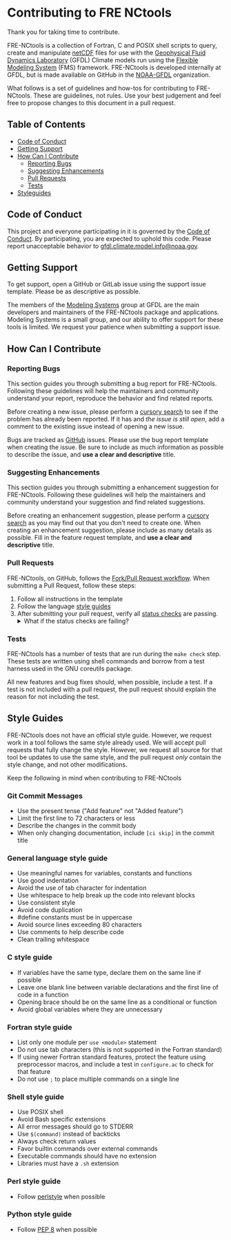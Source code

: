 # Contributing to FRE NCtools

Thank you for taking time to contribute.

FRE-NCtools is a collection of Fortran, C and POSIX shell scripts to query,
create and manipulate [netCDF](https://www.unidata.ucar.edu/software/netcdf/)
files for use with the [Geophysical Fluid Dynamics Laboratory](https://www.gfdl.noaa.gov)
(GFDL) Climate models run using the [Flexible Modeling System](https://www.gfdl.noaa.gov/fms)
(FMS) framework.  FRE-NCtools is developed internally at GFDL, but is made
available on GitHub in the [NOAA-GFDL](https://github.com/NOAA-GFDL)
organization.

What follows is a set of guidelines and how-tos for contributing to
FRE-NCtools. These are guidelines, not rules.  Use your best judgement
and feel free to propose changes to this document in a pull request.

## Table of Contents

* [Code of Conduct](#code-of-conduct)
* [Getting Support](#getting-support)
* [How Can I Contribute](#how-can-i-contribute)
  * [Reporting Bugs](#reporting-bugs)
  * [Suggesting Enhancements](#suggesting-enhancements)
  * [Pull Requests](#pull-requests)
  * [Tests](#tests)
* [Styleguides](#styleguides)

## Code of Conduct

This project and everyone participating in it is governed by the [Code
of Conduct](CODE_OF_CONDUCT.md). By participating, you are expected to
uphold this code. Please report unacceptable behavior to
[gfdl.climate.model.info@noaa.gov](mailto:gfdl.climate.model.info@noaa.gov).

## Getting Support

To get support, open a GitHub or GitLab issue using the support issue
template. Please be as descriptive as possible.

The members of the [Modeling
Systems](https://www.gfdl.noaa.gov/modeling-systems) group at GFDL are
the main developers and maintainers of the FRE-NCtools package and
applications.  Modeling Systems is a small group, and our ability to
offer support for these tools is limited.  We request your patience
when submitting a support issue.

## How Can I Contribute

### Reporting Bugs

This section guides you through submitting a bug report for
FRE-NCtools. Following these guidelines will help the maintainers and
community understand your report, reproduce the behavior and find
related reports.

Before creating a new issue, please perform a [cursory
search](https://github.com/search?q=+is%3Aissue+repo%3ANOAA-GFDL%2FFRE-NCtools&type=issue)
to see if the problem has already been reported.  If it has and *the
issue is still open*, add a comment to the existing issue instead of
opening a new issue.

Bugs are tracked as
[GitHub](https://help.github.com/en/articles/about-issues) issues.
Please use the bug report template when creating the issue.  Be sure
to include as much information as possible to describe the issue, and
**use a clear and descriptive** title.

### Suggesting Enhancements

This section guides you through submitting a enhancement suggestion
for FRE-NCtools. Following these guidelines will help the maintainers
and community understand your suggestion and find related suggestions.

Before creating an enhancement suggestion, please perform a [cursory
search](https://github.com/search?q=+is%3Aissue+repo%3ANOAA-GFDL%2FFRE-NCtools&type=issue)
as you may find out that you don't need to create one.  When creating
an enhancement suggestion, please include as many details as possible.
Fill in the feature request template, and **use a clear and
descriptive** title.

### Pull Requests

FRE-NCtools, on GitHub, follows the [Fork/Pull Request
workflow](https://guides.github.com/activities/forking/).  When
submitting a Pull Request, follow these steps:

1. Follow all instructions in the template
1. Follow the language [style guides](#style-guides)
1. After submitting your pull request, verify all [status
   checks](https://help.github.com/articles/about-status-checks/) are
   passing.
   <details>
      <summary>What if the status checks are failing?</summary>
      If a status check is failing, and you believe it is unrelated to
      your change, please leave a comment on the pull request why you
      believe the failure is unrelated.  A maintainer will re-run the
      status check.
   </details>

### Tests

FRE-NCtools has a number of tests that are run during the `make check`
step.  These tests are written using shell commands and borrow from a
test harness used in the GNU coreutils package.

All new features and bug fixes should, when possible, include a test.
If a test is not included with a pull request, the pull request should
explain the reason for not including the test.

## Style Guides

FRE-NCtools does not have an official style guide.  However, we
request work in a tool follows the same style already used.  We will
accept pull requests that fully change the style.  However, we request
all source for that tool be updates to use the same style, and the
pull request *only* contain the style change, and not other
modifications.

Keep the following in mind when contributing to FRE-NCtools

### Git Commit Messages

* Use the present tense ("Add feature" not "Added feature")
* Limit the first line to 72 characters or less
* Describe the changes in the commit body
* When only changing documentation, include `[ci skip]` in the commit title

### General language style guide

* Use meaningful names for variables, constants and functions
* Use good indentation
* Avoid the use of tab character for indentation
* Use whitespace to help break up the code into relevant blocks
* Use consistent style
* Avoid code duplication
* #define constants must be in uppercase
* Avoid source lines exceeding 80 characters
* Use comments to help describe code
* Clean trailing whitespace

### C style guide

* If variables have the same type, declare them on the same line if
  possible
* Leave one blank line between variable declarations and the first
  line of code in a function
* Opening brace should be on the same line as a conditional or
  function
* Avoid global variables where they are unnecessary

### Fortran style guide

* List only one module per `use <module>` statement
* Do not use tab characters (this is not supported in the Fortran
  standard)
* If using newer Fortran standard features, protect the feature using
  preprocessor macros, and include a test in `configure.ac` to check
  for that feature
* Do not use `;` to place multiple commands on a single line

### Shell style guide

* Use POSIX shell
* Avoid Bash specific extensions
* All error messages should go to STDERR
* Use `$(command)` instead of backticks
* Always check return values
* Favor builtin commands over external commands
* Executable commands should have no extension
* Libraries must have a `.sh` extension

### Perl style guide

* Follow [perlstyle](https://perldoc.perl.org/perlstyle.html) when possible

### Python style guide

* Follow [PEP 8](https://www.python.org/dev/peps/pep-0008/) when possible
